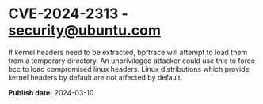 # CVE-2024-2313 - security@ubuntu.com

If kernel headers need to be extracted, bpftrace will attempt to load them from a temporary directory. An unprivileged attacker could use this to force bcc to load compromised linux headers. Linux distributions which provide kernel headers by default are not affected by default.

**Publish date:** 2024-03-10
